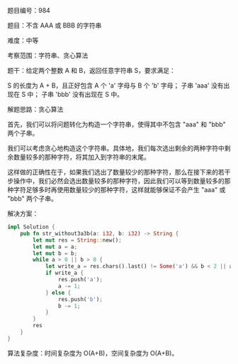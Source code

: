 题目编号：984

题目：不含 AAA 或 BBB 的字符串

难度：中等

考察范围：字符串、贪心算法

题干：给定两个整数 A 和 B，返回任意字符串 S，要求满足：

S 的长度为 A + B，且正好包含 A 个 'a' 字母与 B 个 'b' 字母；
子串 'aaa' 没有出现在 S 中；
子串 'bbb' 没有出现在 S 中。

解题思路：贪心算法

首先，我们可以将问题转化为构造一个字符串，使得其中不包含 "aaa" 和 "bbb" 两个子串。

我们可以考虑贪心地构造这个字符串。具体地，我们每次选出剩余的两种字符中剩余数量较多的那种字符，将其加入到字符串的末尾。

这样做的正确性在于，如果我们选出了数量较少的那种字符，那么在接下来的若干步操作中，我们必然会选出数量较多的那种字符，因此我们可以等到数量较多的那种字符足够多时再使用数量较少的那种字符，这样就能够保证不会产生 "aaa" 或 "bbb" 两个子串。

解决方案：

```rust
impl Solution {
    pub fn str_without3a3b(a: i32, b: i32) -> String {
        let mut res = String::new();
        let mut a = a;
        let mut b = b;
        while a > 0 || b > 0 {
            let write_a = res.chars().last() != Some('a') && b < 2 || a >= b;
            if write_a {
                res.push('a');
                a -= 1;
            } else {
                res.push('b');
                b -= 1;
            }
        }
        res
    }
}
```

算法复杂度：时间复杂度为 O(A+B)，空间复杂度为 O(A+B)。